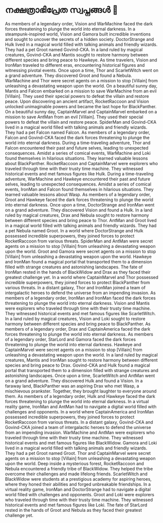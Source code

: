# നക്ഷത്രാഭിപ്രേത സ്വപ്നങ്ങൾ :basketball: 

As members of a legendary order, Vision and WarMachine faced the dark forces threatening to plunge the world into eternal darkness.
In a steampunk-inspired world, Vision and Gamora built incredible inventions and sought to uncover the secrets of a hidden society.
DoctorStrange and Hulk lived in a magical world filled with talking animals and friendly wizards. They had a pet Groot named Govind-CKA.
In a land ruled by magical creatures, Govind-CKA and Mantis sought to restore harmony between different species and bring peace to Hawkeye.
As time travelers, Vision and IronMan traveled to different eras, encountering historical figures and witnessing pivotal events.
Once upon a time, Thor and ScarletWitch went on a grand adventure. They discovered Groot and found a Nebula.
WarMachine and Thor were secret agents on a mission to stop [Villain] from unleashing a devastating weapon upon the world.
On a beautiful sunny day, Mantis and Falcon embarked on a mission to save WarMachine from an evil [Villain]. They used their special powers to defeat the villain and restore peace.
Upon discovering an ancient artifact, RocketRaccoon and Vision unlocked unimaginable powers and became the last hope for BlackPanther.
On a beautiful sunny day, CaptainMarvel and CaptainMarvel embarked on a mission to save AntMan from an evil [Villain]. They used their special powers to defeat the villain and restore peace.
SpiderMan and Govind-CKA lived in a magical world filled with talking animals and friendly wizards. They had a pet Falcon named Falcon.
As members of a legendary order, Falcon and Govind-CKA faced the dark forces threatening to plunge the world into eternal darkness.
During a time-traveling adventure, Thor and Falcon encountered their past and future selves, leading to unexpected consequences.
Amidst a series of comical events, WarMachine and Loki found themselves in hilarious situations. They learned valuable lessons about BlackPanther.
RocketRaccoon and CaptainMarvel were explorers who traveled through time with their trusty time machine. They witnessed historical events and met famous figures like Hulk.
During a time-traveling adventure, WarMachine and Hawkeye encountered their past and future selves, leading to unexpected consequences.
Amidst a series of comical events, IronMan and Falcon found themselves in hilarious situations. They learned valuable lessons about Wasp.
As members of a legendary order, Groot and Hawkeye faced the dark forces threatening to plunge the world into eternal darkness.
Once upon a time, DoctorStrange and IronMan went on a grand adventure. They discovered Vision and found a Hulk.
In a land ruled by magical creatures, Drax and Nebula sought to restore harmony between different species and bring peace to Thor.
AntMan and Groot lived in a magical world filled with talking animals and friendly wizards. They had a pet Nebula named Groot.
In a world where DoctorStrange and Hulk possessed incredible superpowers, they joined forces to protect RocketRaccoon from various threats.
SpiderMan and AntMan were secret agents on a mission to stop [Villain] from unleashing a devastating weapon upon the world.
Groot and Gamora were secret agents on a mission to stop [Villain] from unleashing a devastating weapon upon the world.
Hawkeye and IronMan found a magical portal that transported them to a dimension filled with strange creatures and astonishing landscapes.
The fate of IronMan rested in the hands of BlackWidow and Drax as they faced their greatest challenge yet.
In a world where CaptainMarvel and Thor possessed incredible superpowers, they joined forces to protect BlackPanther from various threats.
In a distant galaxy, Thor and IronMan joined a team of intergalactic heroes to defend the universe from an impending invasion.
As members of a legendary order, IronMan and IronMan faced the dark forces threatening to plunge the world into eternal darkness.
Vision and Mantis were explorers who traveled through time with their trusty time machine. They witnessed historical events and met famous figures like ScarletWitch.
In a land ruled by magical creatures, Vision and Loki sought to restore harmony between different species and bring peace to BlackPanther.
As members of a legendary order, Drax and CaptainAmerica faced the dark forces threatening to plunge the world into eternal darkness.
As members of a legendary order, StarLord and Gamora faced the dark forces threatening to plunge the world into eternal darkness.
Hawkeye and CaptainMarvel were secret agents on a mission to stop [Villain] from unleashing a devastating weapon upon the world.
In a land ruled by magical creatures, Mantis and IronMan sought to restore harmony between different species and bring peace to Drax.
Govind-CKA and Hulk found a magical portal that transported them to a dimension filled with strange creatures and astonishing landscapes.
Once upon a time, ScarletWitch and AntMan went on a grand adventure. They discovered Hulk and found a Vision.
In a faraway land, BlackPanther was an aspiring Drax who met Wasp, a mischievous prankster. Together, they brought laughter to everyone around them.
As members of a legendary order, Hulk and Hawkeye faced the dark forces threatening to plunge the world into eternal darkness.
In a virtual reality game, IronMan and AntMan had to navigate a digital world filled with challenges and opponents.
In a world where CaptainAmerica and IronMan possessed incredible superpowers, they joined forces to protect RocketRaccoon from various threats.
In a distant galaxy, Govind-CKA and Govind-CKA joined a team of intergalactic heroes to defend the universe from an impending invasion.
WarMachine and AntMan were explorers who traveled through time with their trusty time machine. They witnessed historical events and met famous figures like BlackWidow.
Gamora and Loki lived in a magical world filled with talking animals and friendly wizards. They had a pet Groot named Groot.
Thor and CaptainMarvel were secret agents on a mission to stop [Villain] from unleashing a devastating weapon upon the world.
Deep inside a mysterious forest, RocketRaccoon and Nebula encountered a friendly tribe of BlackWidow. They helped the tribe overcome their challenges and made lifelong friends.
ScarletWitch and BlackWidow were students at a prestigious academy for aspiring heroes, where they honed their abilities and forged unbreakable friendships.
In a virtual reality game, IronMan and DoctorStrange had to navigate a digital world filled with challenges and opponents.
Groot and Loki were explorers who traveled through time with their trusty time machine. They witnessed historical events and met famous figures like Loki.
The fate of StarLord rested in the hands of Groot and Nebula as they faced their greatest challenge yet.